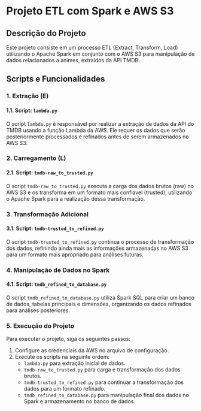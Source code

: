 # Projeto ETL com Spark e AWS S3

## Descrição do Projeto

Este projeto consiste em um processo ETL (Extract, Transform, Load) utilizando o Apache Spark em conjunto com o AWS S3 para manipulação de dados relacionados a animes, extraídos da API TMDB.

## Scripts e Funcionalidades

### 1. Extração (E)

#### 1.1. Script: `lambda.py`

O script `lambda.py` é responsável por realizar a extração de dados da API do TMDB usando a função Lambda da AWS. Ele requer os dados que serão posteriormente processados e refinados antes de serem armazenados no AWS S3.

### 2. Carregamento (L)

#### 2.1. Script: `tmdb-raw_to_trusted.py`

O script `tmdb-raw_to_trusted.py` executa a carga dos dados brutos (raw) no AWS S3 e os transforma em um formato mais confiável (trusted), utilizando o Apache Spark para a realização dessa transformação.

### 3. Transformação Adicional

#### 3.1. Script: `tmdb-trusted_to_refined.py`

O script `tmdb-trusted_to_refined.py` continua o processo de transformação dos dados, refinindo ainda mais as informações armazenadas no AWS S3 para um formato mais apropriado para análises futuras.

### 4. Manipulação de Dados no Spark

#### 4.1. Script: `tmdb_refined_to_database.py`

O script `tmdb_refined_to_database.py` utiliza Spark SQL para criar um banco de dados, tabelas principais e dimensões, organizando os dados refinados para análises posteriores.

### 5. Execução do Projeto

Para executar o projeto, siga os seguintes passos:

1. Configure as credenciais da AWS no arquivo de configuração.
2. Execute os scripts na seguinte ordem:
    - `lambda.py` para extração inicial de dados.
    - `tmdb-raw_to_trusted.py` para carga e transformação dos dados brutos.
    - `tmdb-trusted_to_refined.py` para continuar a transformação dos dados para um formato refinado.
    - `tmdb_refined_to_database.py` para manipulação final dos dados no Spark e armazenamento no banco de dados.
